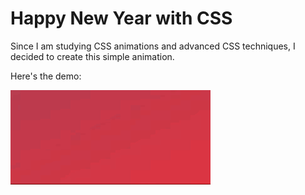 # Happy New Year with CSS

Since I am studying CSS animations and advanced CSS techniques, I decided to create this simple animation.

Here's the demo:

![](happy_2019_320.gif)
